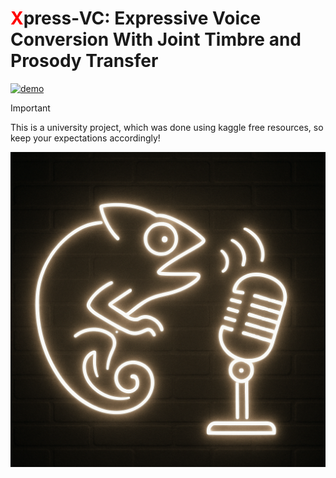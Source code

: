 # <font color="red">X</font>press‑VC: Expressive Voice Conversion With Joint Timbre and Prosody Transfer

[![demo](https://img.shields.io/badge/demo-page-green)](https://github.com/skhskh82/testdemo/)

> [!IMPORTANT] 
> This is a university project, which was done using kaggle free resources, so keep your expectations accordingly!

<img src="logo.png" alt="drawing" width="600"/>
